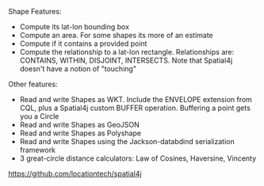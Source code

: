 Shape Features:
* Compute its lat-lon bounding box
* Compute an area. For some shapes its more of an estimate
* Compute if it contains a provided point
* Compute the relationship to a lat-lon rectangle. Relationships are: CONTAINS, WITHIN, DISJOINT, INTERSECTS. Note that Spatial4j doesn't have a notion of "touching"

Other features:
* Read and write Shapes as WKT. Include the ENVELOPE extension from CQL, plus a Spatial4j custom BUFFER operation. Buffering a point gets you a Circle
* Read and write Shapes as GeoJSON
* Read and write Shapes as Polyshape
* Read and write Shapes using the Jackson-databdind serialization framework
* 3 great-circle distance calculators: Law of Cosines, Haversine, Vincenty

https://github.com/locationtech/spatial4j